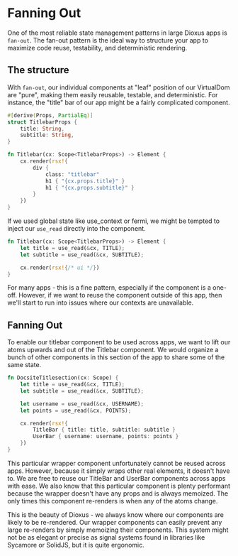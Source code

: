 # Fanning Out

One of the most reliable state management patterns in large Dioxus apps is `fan-out`. The fan-out pattern is the ideal way to structure your app to maximize code reuse, testability, and deterministic rendering.

## The structure

With `fan-out`, our individual components at "leaf" position of our VirtualDom are "pure", making them easily reusable, testable, and deterministic. For instance, the "title" bar of our app might be a fairly complicated component.

```rust
#[derive(Props, PartialEq)]
struct TitlebarProps {
    title: String,
    subtitle: String,
}

fn Titlebar(cx: Scope<TitlebarProps>) -> Element {
    cx.render(rsx!{
        div {
            class: "titlebar"
            h1 { "{cx.props.title}" }
            h1 { "{cx.props.subtitle}" }
        }
    })
}
```

If we used global state like use_context or fermi, we might be tempted to inject our `use_read` directly into the component.

```rust
fn Titlebar(cx: Scope<TitlebarProps>) -> Element {
    let title = use_read(&cx, TITLE);
    let subtitle = use_read(&cx, SUBTITLE);

    cx.render(rsx!{/* ui */})
}
```

For many apps - this is a fine pattern, especially if the component is a one-off. However, if we want to reuse the component outside of this app, then we'll start to run into issues where our contexts are unavailable.

## Fanning Out

To enable our titlebar component to be used across apps, we want to lift our atoms upwards and out of the Titlebar component. We would organize a bunch of other components in this section of the app to share some of the same state.

```rust
fn DocsiteTitlesection(cx: Scope) {
    let title = use_read(&cx, TITLE);
    let subtitle = use_read(&cx, SUBTITLE);

    let username = use_read(&cx, USERNAME);
    let points = use_read(&cx, POINTS);

    cx.render(rsx!{
        TitleBar { title: title, subtitle: subtitle }
        UserBar { username: username, points: points }
    })
}
```

This particular wrapper component unfortunately cannot be reused across apps. However, because it simply wraps other real elements, it doesn't have to. We are free to reuse our TitleBar and UserBar components across apps with ease. We also know that this particular component is plenty performant because the wrapper doesn't have any props and is always memoized. The only times this component re-renders is when any of the atoms change.

This is the beauty of Dioxus - we always know where our components are likely to be re-rendered. Our wrapper components can easily prevent any large re-renders by simply memoizing their components. This system might not be as elegant or precise as signal systems found in libraries like Sycamore or SolidJS, but it is quite ergonomic.
